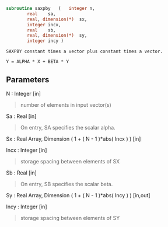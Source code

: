 ```fortran
subroutine saxpby	(	integer	n,
		real	sa,
		real, dimension(*)	sx,
		integer	incx,
		real	sb,
		real, dimension(*)	sy,
		integer	incy )
```

    SAXPBY constant times a vector plus constant times a vector.

    Y = ALPHA * X + BETA * Y


## Parameters
N : Integer [in]
> number of elements in input vector(s)

Sa : Real [in]
> On entry, SA specifies the scalar alpha.

Sx : Real Array, Dimension ( 1 + ( N - 1 )*abs( Incx ) ) [in]

Incx : Integer [in]
> storage spacing between elements of SX

Sb : Real [in]
> On entry, SB specifies the scalar beta.

Sy : Real Array, Dimension ( 1 + ( N - 1 )*abs( Incy ) ) [in,out]

Incy : Integer [in]
> storage spacing between elements of SY

